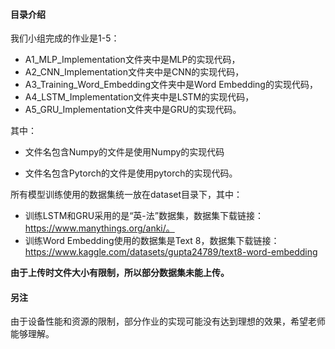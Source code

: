 #### 目录介绍

我们小组完成的作业是1-5：

- A1_MLP_Implementation文件夹中是MLP的实现代码，
- A2_CNN_Implementation文件夹中是CNN的实现代码，
- A3_Training_Word_Embedding文件夹中是Word Embedding的实现代码，
- A4_LSTM_Implementation文件夹中是LSTM的实现代码，
- A5_GRU_Implementation文件夹中是GRU的实现代码。

其中：

- 文件名包含Numpy的文件是使用Numpy的实现代码

- 文件名包含Pytorch的文件是使用pytorch的实现代码。 

所有模型训练使用的数据集统一放在dataset目录下，其中：
-  训练LSTM和GRU采用的是“英-法”数据集，数据集下载链接：https://www.manythings.org/anki/。
-  训练Word Embedding使用的数据集是Text 8，数据集下载链接：https://www.kaggle.com/datasets/gupta24789/text8-word-embedding

**由于上传时文件大小有限制，所以部分数据集未能上传。**

#### 另注

由于设备性能和资源的限制，部分作业的实现可能没有达到理想的效果，希望老师能够理解。
